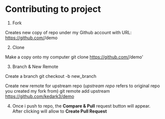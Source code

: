 # Contributing to project

1. Fork

Creates new copy of repo under my Github account with URL:
https://github.com/<YourUserName>/demo

2. Clone

Make a copy onto my computer
git clone https://github.com/<YourUserName>/demo'

3. Branch & New Remote

Create a branch
git checkout -b new_branch

Create new remote for upstream repo (_upstream repo_ refers to original repo you created my fork from)
git remote add upstream https://github.com/kedark3/demo

4. Once i push to repo, the **Compare & Pull** request button will appear. After clicking will allow to **Create Pull Request**
